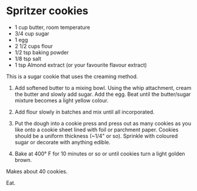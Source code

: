 # Spritzer cookies #

* 1 cup butter, room temperature
* 3/4 cup sugar
* 1 egg
* 2 1/2 cups flour
* 1/2 tsp baking powder
* 1/8 tsp salt
* 1 tsp Almond extract (or your favourite flavour extract)

This is a sugar cookie that uses the creaming method.

1. Add softened butter to a mixing bowl. Using the whip attachment, cream the butter and slowly add sugar. Add the egg. Beat until the butter/sugar mixture becomes a light yellow colour.

2. Add flour slowly in batches and mix until all incorporated.

3. Put the dough into a cookie press and press out as many cookies as you like onto a cookie sheet lined with foil or parchment paper. Cookies should be a uniform thickness (~1/4" or so). Sprinkle with coloured sugar or decorate with anything edible.

4. Bake at 400&deg;  F for 10 minutes or so or until cookies turn a light golden brown.

Makes about 40 cookies.

Eat.
